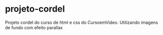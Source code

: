 # projeto-cordel
Projeto cordel do curso de html e css do CursoemVideo.
Utilizando imagens de fundo com efeito parallax
